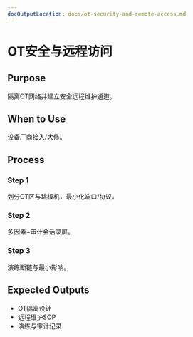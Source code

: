 ```yaml
---
docOutputLocation: docs/ot-security-and-remote-access.md
---
```


# OT安全与远程访问

## Purpose

隔离OT网络并建立安全远程维护通道。

## When to Use

设备厂商接入/大修。

## Process

### Step 1

划分OT区与跳板机，最小化端口/协议。

### Step 2

多因素+审计会话录屏。

### Step 3

演练断链与最小影响。

## Expected Outputs

- OT隔离设计
- 远程维护SOP
- 演练与审计记录
